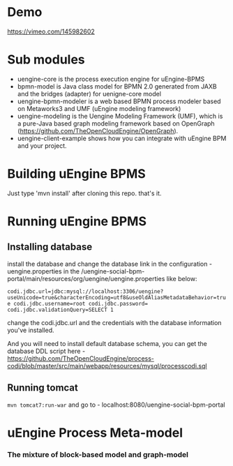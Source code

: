 # Demo

https://vimeo.com/145982602


# Sub modules

* uengine-core is the process execution engine for uEngine-BPMS
* bpmn-model is Java class model for BPMN 2.0 generated from JAXB and the bridges (adapter) for uenigne-core model
* uengine-bpmn-modeler is a web based BPMN process modeler based on Metaworks3 and UMF (uEngine modeling framework)
* uengine-modeling is the Uengine Modeling Framework (UMF), which is a pure-Java based graph modeling framework based on OpenGraph (https://github.com/TheOpenCloudEngine/OpenGraph).
* uengine-client-example shows how you can integrate with uEngine BPM and your project.


# Building uEngine BPMS

Just type 'mvn install' after cloning this repo. that's it.


# Running uEngine BPMS

## Installing database
 install the database and change the database link in the configuration - uengine.properties in the <home>/uengine-social-bpm-portal/main/resources/org/uengine/uengine.properties like below:

`
codi.jdbc.url=jdbc:mysql://localhost:3306/uengine?useUnicode=true&characterEncoding=utf8&useOldAliasMetadataBehavior=true
codi.jdbc.username=root
codi.jdbc.password=
codi.jdbc.validationQuery=SELECT 1
`

change the codi.jdbc.url and the credentials with the database information you've installed.

And you will need to install default database schema, you can get the database DDL script here - https://github.com/TheOpenCloudEngine/process-codi/blob/master/src/main/webapp/resources/mysql/processcodi.sql

## Running tomcat

`
mvn tomcat7:run-war
`
and go to - localhost:8080/uengine-social-bpm-portal


# uEngine Process Meta-model

### The mixture of block-based model and graph-model  




